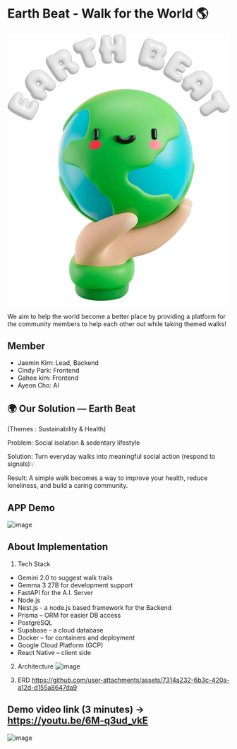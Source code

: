 # Earth Beat - Walk for the World 🌎

![Logo](./assets/images/earth-beat-logo.png)

We aim to help the world become a better place by providing a platform for the community members to help each other out while taking themed walks!

## Member
- Jaemin Kim: Lead, Backend
- Cindy Park: Frontend
- Gahee kim: Frontend
- Ayeon Cho: AI


## 🌍 Our Solution — Earth Beat
(Themes : Sustainability & Health)

Problem: Social isolation & sedentary lifestyle

Solution: Turn everyday walks into meaningful social action (respond to signals)💡

Result: A simple walk becomes a way to improve your health, reduce loneliness, and build a caring community.



## APP Demo
![image](https://github.com/user-attachments/assets/c716a61d-d3a7-480e-a08f-3c366137f182)

## About Implementation
1. Tech Stack
- Gemini 2.0 to suggest walk trails
- Gemma 3 27B for development support
- FastAPI for the A.I. Server
- Node.js
- Nest.js - a node.js based framework for the Backend
- Prisma – ORM for easier DB access
- PostgreSQL 
- Supabase - a cloud database 
- Docker – for containers and deployment
- Google Cloud Platform (GCP) 
- React Native – client side

2. Architecture
![image](https://github.com/user-attachments/assets/2b2593f0-7ab9-4307-8fa5-353f9fda83db)


3. ERD
https://github.com/user-attachments/assets/7314a232-6b3c-420a-a12d-d155a8647da9

## Demo video link (3 minutes) -> https://youtu.be/6M-q3ud_vkE 
![image](https://github.com/user-attachments/assets/5d3aa1a5-a4f6-4ad5-aa1e-203c10c3434d)


